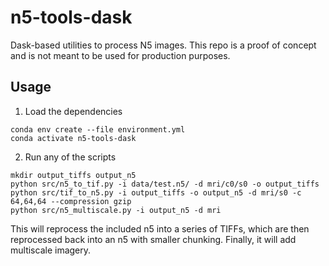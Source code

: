 # n5-tools-dask

Dask-based utilities to process N5 images. This repo is a proof of concept and is not meant to be used for production purposes.

## Usage

1. Load the dependencies

```
conda env create --file environment.yml
conda activate n5-tools-dask
```

2. Run any of the scripts

```
mkdir output_tiffs output_n5
python src/n5_to_tif.py -i data/test.n5/ -d mri/c0/s0 -o output_tiffs
python src/tif_to_n5.py -i output_tiffs -o output_n5 -d mri/s0 -c 64,64,64 --compression gzip
python src/n5_multiscale.py -i output_n5 -d mri
```

This will reprocess the included n5 into a series of TIFFs, which are then reprocessed back into an n5 with smaller chunking. Finally, it will add multiscale imagery.

